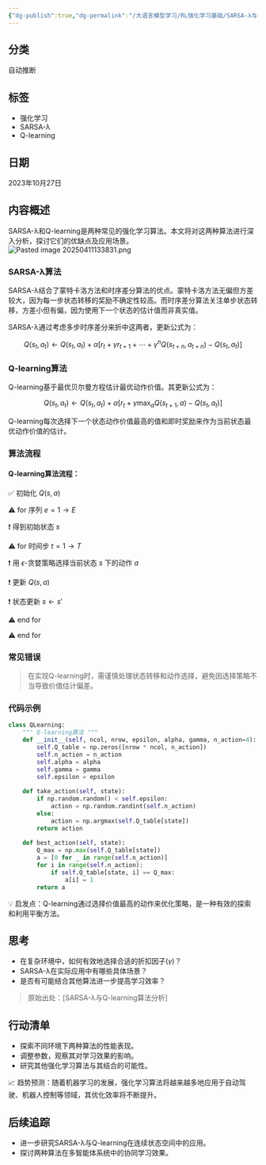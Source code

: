 ```yaml
---
{"dg-publish":true,"dg-permalink":"/大语言模型学习/RL强化学习基础/SARSA-λ与Q-learning对比","dg-home":false,"dg-description":"在此输入笔记的描述","dg-hide":false,"dg-hide-title":false,"dg-show-backlinks":true,"dg-show-local-graph":true,"dg-show-inline-title":true,"dg-pinned":false,"dg-passphrase":"在此输入访问密码","dg-enable-mathjax":false,"dg-enable-mermaid":false,"dg-enable-uml":false,"dg-note-icon":0,"dg-enable-dataview":false,"tags":["NLP"],"permalink":"/大语言模型学习/RL强化学习基础/SARSA-λ与Q-learning对比/","dgShowBacklinks":true,"dgShowLocalGraph":true,"dgShowInlineTitle":true,"dgPassFrontmatter":true,"noteIcon":0,"created":"2025-04-11T13:37:01.400+08:00","updated":"2025-04-11T13:38:33.210+08:00"}
---
```




## 分类
自动推断



## 标签
- 强化学习
- SARSA-λ
- Q-learning



## 日期
2023年10月27日



## 内容概述
SARSA-λ和Q-learning是两种常见的强化学习算法。本文将对这两种算法进行深入分析，探讨它们的优缺点及应用场景。
![Pasted image 20250411133831.png](/img/user/%E9%99%84%E4%BB%B6/Pasted%20image%2020250411133831.png)

### SARSA-λ算法
SARSA-λ结合了蒙特卡洛方法和时序差分算法的优点。蒙特卡洛方法无偏但方差较大，因为每一步状态转移的奖励不确定性较高。而时序差分算法关注单步状态转移，方差小但有偏，因为使用下一个状态的估计值而非真实值。

SARSA-λ通过考虑多步时序差分来折中这两者，更新公式为：

$$
Q(s_t, a_t) \leftarrow Q(s_t, a_t) + \alpha [r_t + \gamma r_{t+1} + \cdots + \gamma^n Q(s_{t+n}, a_{t+n}) - Q(s_t, a_t)]
$$


### Q-learning算法
Q-learning基于最优贝尔曼方程估计最优动作价值。其更新公式为：

$$
Q(s_t, a_t) \leftarrow Q(s_t, a_t) + \alpha [r_t + \gamma \max_{a} Q(s_{t+1}, a) - Q(s_t, a_t)]
$$

Q-learning每次选择下一个状态动作价值最高的值和即时奖励来作为当前状态最优动作价值的估计。


### 算法流程

#### Q-learning算法流程：
✅ 初始化 $Q(s, a)$

⚠ for 序列 $e = 1 \rightarrow E$

❗ 得到初始状态 $s$

⚠ for 时间步 $t = 1 \rightarrow T$

❗ 用 $\epsilon$-贪婪策略选择当前状态 $s$ 下的动作 $a$

❗ 更新 $Q(s, a)$

❗ 状态更新 $s \leftarrow s'$

⚠ end for

⚠ end for


### 常见错误
> 在实现Q-learning时，需谨慎处理状态转移和动作选择，避免因选择策略不当导致价值估计偏差。


### 代码示例
```python
class QLearning:
    """ Q-learning算法 """
    def __init__(self, ncol, nrow, epsilon, alpha, gamma, n_action=4):
        self.Q_table = np.zeros([nrow * ncol, n_action])
        self.n_action = n_action
        self.alpha = alpha
        self.gamma = gamma
        self.epsilon = epsilon
    
    def take_action(self, state):
        if np.random.random() < self.epsilon:
            action = np.random.randint(self.n_action)
        else:
            action = np.argmax(self.Q_table[state])
        return action
    
    def best_action(self, state):
        Q_max = np.max(self.Q_table[state])
        a = [0 for _ in range(self.n_action)]
        for i in range(self.n_action):
            if self.Q_table[state, i] == Q_max:
                a[i] = 1
        return a
```

💡 启发点：Q-learning通过选择价值最高的动作来优化策略，是一种有效的探索和利用平衡方法。



## 思考
- 在复杂环境中，如何有效地选择合适的折扣因子($\gamma$)？
- SARSA-λ在实际应用中有哪些具体场景？
- 是否有可能结合其他算法进一步提高学习效率？

> 原始出处：[SARSA-λ与Q-learning算法分析]



## 行动清单
- 探索不同环境下两种算法的性能表现。
- 调整参数，观察其对学习效果的影响。
- 研究其他强化学习算法与其结合的可能性。

📈 趋势预测：随着机器学习的发展，强化学习算法将越来越多地应用于自动驾驶、机器人控制等领域，其优化效率将不断提升。



## 后续追踪
- 进一步研究SARSA-λ与Q-learning在连续状态空间中的应用。
- 探讨两种算法在多智能体系统中的协同学习效果。
